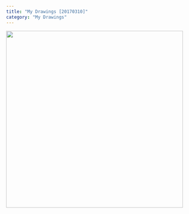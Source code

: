 ```yaml
---
title: "My Drawings [20170310]"
category: "My Drawings"
---
```


<img class="img-responsive center-block" src="https://raw.githubusercontent.com/joshua19881228/my_blogs/master/Life_Discovery/My_Drawings/20170310.jpg" alt="" width="480"/>